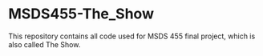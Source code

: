 # MSDS455-The_Show
This repository contains all code used for MSDS 455 final project, which is also called The Show.
